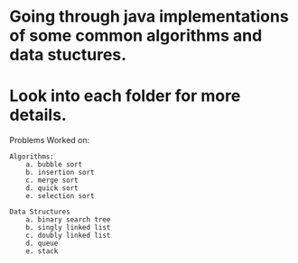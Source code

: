 # Going through java implementations of some common algorithms and data stuctures.
# Look into each folder for more details.

Problems Worked on:

    Algorithms:
        a. bubble sort
        b. insertion sort
        c. merge sort
        d. quick sort
        e. selection sort
    
    Data Structures
        a. binary search tree
        b. singly linked list
        c. doubly linked list
        d. queue
        e. stack
